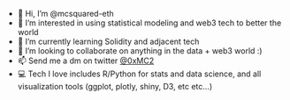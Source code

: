 - 👋 Hi, I’m @mcsquared-eth
- 👀 I’m interested in using statistical modeling and web3 tech to better the world
- 🌱 I’m currently learning Solidity and adjacent tech
- 💞️ I’m looking to collaborate on anything in the data + web3 world :) 
- 📫 Send me a dm on twitter [@0xMC2](https://twitter.com/0xMC2)
- 💻 Tech I love includes R/Python for stats and data science, and all visualization tools (ggplot, plotly, shiny, D3, etc etc...)


<!---
mcsquared-eth/mcsquared-eth is a ✨ special ✨ repository because its `README.md` (this file) appears on your GitHub profile.
You can click the Preview link to take a look at your changes.
--->
